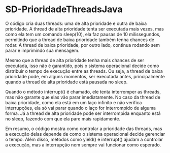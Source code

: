 # SD-PrioridadeThreadsJava

O código cria duas threads: uma de alta prioridade e outra de baixa prioridade. A thread de alta prioridade tenta ser executada mais vezes, mas como ela tem um comando sleep(10), ela faz pausas de 10 milissegundos, permitindo que a thread de baixa prioridade também tenha chances de rodar. A thread de baixa prioridade, por outro lado, continua rodando sem parar e imprimindo sua mensagem.

Mesmo que a thread de alta prioridade tenha mais chances de ser executada, isso não é garantido, pois o sistema operacional decide como distribuir o tempo de execução entre as threads. Ou seja, a thread de baixa prioridade pode, em alguns momentos, ser executada antes, principalmente quando a thread de alta prioridade está pausada no sleep.

Quando o método interrupt() é chamado, ele tenta interromper as threads, mas não garante que elas vão parar imediatamente. No caso da thread de baixa prioridade, como ela está em um laço infinito e não verifica interrupções, ela só vai parar quando o laço for interrompido de alguma forma. Já a thread de alta prioridade pode ser interrompida enquanto está no sleep, fazendo com que ela pare mais rapidamente.

Em resumo, o código mostra como controlar a prioridade das threads, mas a execução delas depende de como o sistema operacional decide gerenciar o tempo. Além disso, métodos como yield() e interrupt() ajudam a controlar a execução, mas a interrupção nem sempre vai funcionar como esperado.
